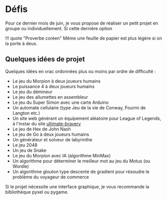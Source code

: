 # Défis

Pour ce dernier mois de juin, je vous propose de réaliser un petit projet en groupe ou individuellement. Si cette dernière option 

!!! quote "Proverbe coréen"
    Même une feuille de papier est plus légère si on la porte à deux. 


## Quelques idées de projet

Quelques idées en vrac ordonnées plus ou moins par ordre de difficulté :

* Le jeu du Morpion à deux joueurs humains
* Le puissance 4 à deux joueurs humains
* Le jeu du démineur
* Le jeu des allumettes en assembleur
* Le jeu du Super Simon avec une carte Arduino
* Un automate cellulaire (type Jeu de la vie de Conway, Fourmi de Langton etc.)
* Un site web générant un équipement aléatoire pour League of Legends, à l'instar du site [ultimate-bravery](https://www.ultimate-bravery.net/)
* Le jeu de Hex de John Nash
* Le jeu de Go à deux joueurs humains
* Un générateur et solveur de labyrinthe
* Le jeu 2048
* Un jeu de Snake
* Le jeu du Morpion avec IA (algorithme MinMax)
* Un algorithme pour déterminer le meilleur mot au jeu du Motus (ou Wordle)
* Un algorithme glouton type descente de gradient pour résoudre le problème du voyageur de commerce

Si le projet nécessite une interface graphique, je vous recommande la bibliothèque pyxel ou pygame.